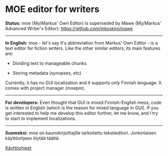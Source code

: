 

MOE editor for writers
======================

**Status:** moe (My/Markus' Own Editor) is superseded by Mawe (My/Markus'
Advanced Writer's Editor): https://github.com/mkoskim/mawe

---

**In English:** moe - let's say it's abbreviation from Markus' Own Editor - is a
text editor for fiction writers. Like the other similar editors, its main
features are:

* Dividing text to manageable chunks

* Storing metadata (synopses, etc)

Currently, it has no GUI localization and it supports only Finnish language.
It comes with project manager (moepm).

---

**For developers:** Even thought that GUI is mixed Finnish-English mess, code
is written in English (which is the reason for mixed language in GUI). If
you get interested to help me develop this editor further, let me know, and
I try to start to implement localizations.

---

**Suomeksi:** moe on kaunokirjoittajille tarkoitettu tekstieditori. Jonkinlaisen
käyttöohjeen löytää täältä:

[Käyttöohjeet](https://github.com/mkoskim/moe/blob/master/docs/pymoe/moe.pdf)

